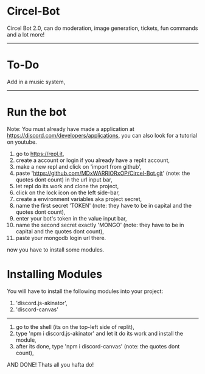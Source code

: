 # Circel-Bot

Circel Bot 2.0, can do moderation, image generation, tickets, fun commands and a lot more!

-------------------------------------------------------------------------------------------------------------------------------------------------------------------------

# To-Do

Add in a music system,

-------------------------------------------------------------------------------------------------------------------------------------------------------------------------

# Run the bot

Note: You must already have made a application at https://discord.com/developers/applications, you can also look for a tutorial on youtube.


1. go to https://repl.it,
2. create a account or login if you already have a replit account,
3. make a new repl and click on 'import from github',
4. paste 'https://github.com/MDxWARRIORxOP/Circel-Bot.git' (note: the quotes dont count) in the url input bar,
5. let repl do its work and clone the project, 
6. click on the lock icon on the left side-bar,
7. create a environment variables aka project secret,
8. name the first secret 'TOKEN' (note: they have to be in capital and the quotes dont count),
9. enter your bot's token in the value input bar,
10. name the second secret exactly 'MONGO' (note: they have to be in capital and the quotes dont count),
11. paste your mongodb login url there.
  
now you have to install some modules.

# Installing Modules

You will have to install the following modules into your project:

1. 'discord.js-akinator',
2. 'discord-canvas'

-------------------------------------------------------------------------------------------------------------------------------------------------------------------------

1. go to the shell (its on the top-left side of replit),
2. type 'npm i discord.js-akinator' and let it do its work and install the module,
3. after its done, type 'npm i discord-canvas' (note: the quotes dont count),

AND DONE! Thats all you hafta do!
